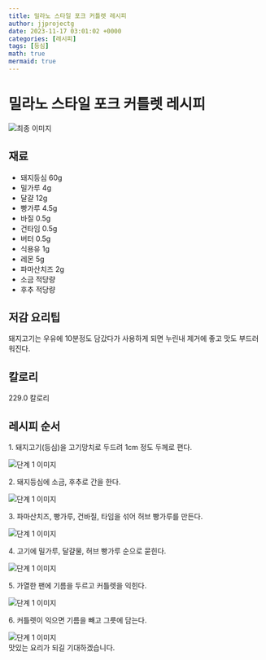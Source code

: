 ```yaml
---
title: 밀라노 스타일 포크 커틀렛 레시피
author: jjprojectg
date: 2023-11-17 03:01:02 +0000
categories: [레시피]
tags: [등심]
math: true
mermaid: true
---
```

<meta name="og:type" content="website"/>
<meta charset="UTF-8"/>
<div class="header">
  <h1>밀라노 스타일 포크 커틀렛 레시피</h1>
</div>

<div class="container my-4">
  <div class="row">
    <div class="col-12 col-md-6">
      <div class="recipe-image">
        <img src="http://www.foodsafetykorea.go.kr/uploadimg/20141117/20141117053751_1416213471597.jpg" class="step-image" alt="최종 이미지"/>
      </div>
    </div>
    <div class="col-12 col-md-6">
      <div class="ingredients">
        <h2>재료</h2>
        <ul class="card">
          <li> 돼지등심 60g </li>
          <li>  밀가루 4g </li>
          <li>  달걀 12g </li>
          <li>  빵가루 4.5g </li>
          <li>  바질 0.5g </li>
          <li>  건타임 0.5g </li>
          <li>  버터 0.5g </li>
          <li>  식용유 1g </li>
          <li>  레몬 5g </li>
          <li>  파마산치즈 2g </li>
          <li>  소금 적당량 </li>
          <li>  후추 적당량 </li>
</ul>
      </div>
    </div>
    <div class="col-12 col-md-6">
      <div class="ingredients">
        <h2>저감 요리팁</h2>
        <div class="card"> 
          <p>
            돼지고기는 우유에 10분정도 담갔다가 사용하게 되면 누린내 제거에 좋고 맛도 부드러워진다.
          </p>
        </div>
      </div>
      <div class="ingredients">
        <h2>칼로리</h2>
        <div class="card"> 
          <p>
            229.0 칼로리
          </p>
        </div>
      </div>
    </div>
  </div>

  <h2 class="my-4">레시피 순서</h2>
  <div class="card recipe-card">
    <div class="card-body recipe-step">
      <p class="card-text step-description">1. 돼지고기(등심)을 고기망치로 두드려 1cm 정도 두께로 편다.</p>
      <img src="http://www.foodsafetykorea.go.kr/uploadimg/cook/1014-1.jpg" alt="단계 1 이미지" class="step-image"/>
    </div>
  </div>
  <div class="card recipe-card">
    <div class="card-body recipe-step">
      <p class="card-text step-description">2. 돼지등심에 소금, 후추로 간을 한다.</p>
      <img src="http://www.foodsafetykorea.go.kr/uploadimg/cook/1014-2.jpg" alt="단계 1 이미지" class="step-image"/>
    </div>
  </div>
  <div class="card recipe-card">
    <div class="card-body recipe-step">
      <p class="card-text step-description">3. 파마산치즈, 빵가루, 건바질, 타임을 섞어 허브 빵가루를 만든다.</p>
      <img src="http://www.foodsafetykorea.go.kr/uploadimg/cook/1014-3.jpg" alt="단계 1 이미지" class="step-image"/>
    </div>
  </div>
  <div class="card recipe-card">
    <div class="card-body recipe-step">
      <p class="card-text step-description">4. 고기에 밀가루, 달걀물, 허브 빵가루 순으로 묻힌다.</p>
      <img src="http://www.foodsafetykorea.go.kr/uploadimg/cook/1014-4.jpg" alt="단계 1 이미지" class="step-image"/>
    </div>
  </div>
  <div class="card recipe-card">
    <div class="card-body recipe-step">
      <p class="card-text step-description">5. 가열한 팬에 기름을 두르고 커틀렛을 익힌다.</p>
      <img src="http://www.foodsafetykorea.go.kr/uploadimg/cook/1014-5.jpg" alt="단계 1 이미지" class="step-image"/>
    </div>
  </div>
  <div class="card recipe-card">
    <div class="card-body recipe-step">
      <p class="card-text step-description">6. 커틀렛이 익으면 기름을 빼고 그릇에 담는다.</p>
      <img src="http://www.foodsafetykorea.go.kr/uploadimg/cook/1014-6.jpg" alt="단계 1 이미지" class="step-image"/>
    </div>
  </div>

</div>
맛있는 요리가 되길 기대하겠습니다.
